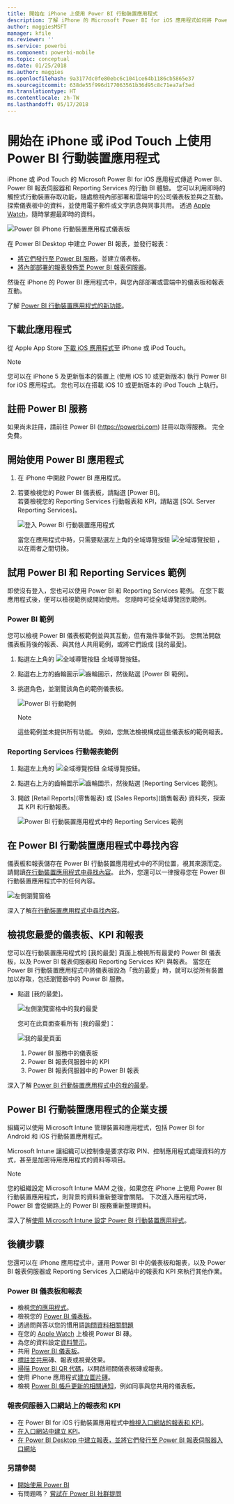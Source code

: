 ```yaml
---
title: 開始在 iPhone 上使用 Power BI 行動裝置應用程式
description: 了解 iPhone 的 Microsoft Power BI for iOS 應用程式如何將 Power BI 帶入您的口袋，讓您可以行動存取內部部署和雲端的商務資訊。
author: maggiesMSFT
manager: kfile
ms.reviewer: ''
ms.service: powerbi
ms.component: powerbi-mobile
ms.topic: conceptual
ms.date: 01/25/2018
ms.author: maggies
ms.openlocfilehash: 9a3177dc0fe80ebc6c1041ce64b1186cb5865e37
ms.sourcegitcommit: 638de55f996d177063561b36d95c8c71ea7af3ed
ms.translationtype: HT
ms.contentlocale: zh-TW
ms.lasthandoff: 05/17/2018
---
```

# <a name="get-started-with-the-power-bi-mobile-app-on-an-iphone-or-ipod-touch"></a>開始在 iPhone 或 iPod Touch 上使用 Power BI 行動裝置應用程式
iPhone 或 iPod Touch 的 Microsoft Power BI for iOS 應用程式傳遞 Power BI、Power BI 報表伺服器和 Reporting Services 的行動 BI 體驗。 您可以利用即時的觸控式行動裝置存取功能，隨處檢視內部部署和雲端中的公司儀表板並與之互動。 探索儀表板中的資料，並使用電子郵件或文字訊息與同事共用。 透過 [Apple Watch](mobile-apple-watch.md)，隨時掌握最即時的資料。  

![Power BI iPhone 行動裝置應用程式儀表板](media/mobile-iphone-app-get-started/power-bi-mobile-get-started-dash.png)

在 Power BI Desktop 中建立 Power BI 報表，並發行報表：

* [將它們發行至 Power BI 服務](service-get-started.md)，並建立儀表板。
* [將內部部署的報表發佈至 Power BI 報表伺服器](report-server/quickstart-create-powerbi-report.md)。

然後在 iPhone 的 Power BI 應用程式中，與您內部部署或雲端中的儀表板和報表互動。

了解 [Power BI 行動裝置應用程式的新功能](mobile-whats-new-in-the-mobile-apps.md)。

## <a name="download-the-app"></a>下載此應用程式
從 Apple App Store [下載 iOS 應用程式](http://go.microsoft.com/fwlink/?LinkId=522062 "下載 iPhone 應用程式")至 iPhone 或 iPod Touch。

> [!NOTE]
> 您可以在 iPhone 5 及更新版本的裝置上 (使用 iOS 10 或更新版本) 執行 Power BI for iOS 應用程式。 您也可以在搭載 iOS 10 或更新版本的 iPod Touch 上執行。
> 
> 

## <a name="sign-up-for-the-power-bi-service"></a>註冊 Power BI 服務
如果尚未註冊，請前往 Power BI (https://powerbi.com) 註冊以取得服務。 完全免費。

## <a name="get-started-with-the-power-bi-app"></a>開始使用 Power BI 應用程式
1. 在 iPhone 中開啟 Power BI 應用程式。
2. 若要檢視您的 Power BI 儀表板，請點選 [Power BI]。  
   若要檢視您的 Reporting Services 行動報表和 KPI，請點選 [SQL Server Reporting Services]。
   
   ![登入 Power BI 行動裝置應用程式](media/mobile-iphone-app-get-started/power-bi-connect-to-login.png)
   
   當您在應用程式中時，只需要點選左上角的全域導覽按鈕 ![全域導覽按鈕](media/mobile-iphone-app-get-started/power-bi-iphone-global-nav-button.png) ，以在兩者之間切換。 

## <a name="try-the-power-bi-and-reporting-services-samples"></a>試用 Power BI 和 Reporting Services 範例
即使沒有登入，您也可以使用 Power BI 和 Reporting Services 範例。 在您下載應用程式後，便可以檢視範例或開始使用。 您隨時可從全域導覽回到範例。

### <a name="power-bi-samples"></a>Power BI 範例
您可以檢視 Power BI 儀表板範例並與其互動，但有幾件事做不到。 您無法開啟儀表板背後的報表、與其他人共用範例，或將它們設成 [我的最愛]。

1. 點選左上角的 ![全域導覽按鈕](media/mobile-iphone-app-get-started/power-bi-iphone-global-nav-button.png) 全域導覽按鈕。
2. 點選右上方的齒輪圖示![齒輪圖示](media/mobile-iphone-app-get-started/power-bi-ios-gear-icon.png)，然後點選 [Power BI 範例]。
3. 挑選角色，並瀏覽該角色的範例儀表板。  
   
   ![Power BI 行動範例](media/mobile-iphone-app-get-started/power-bi-iphone-powerbi-samples.png)
   
   > [!NOTE]
   > 這些範例並未提供所有功能。 例如，您無法檢視構成這些儀表板的範例報表。 
   > 
   > 

### <a name="reporting-services-mobile-report-samples"></a>Reporting Services 行動報表範例
1. 點選左上角的 ![全域導覽按鈕](media/mobile-iphone-app-get-started/power-bi-iphone-global-nav-button.png) 全域導覽按鈕。
2. 點選右上方的齒輪圖示![齒輪圖示](media/mobile-iphone-app-get-started/power-bi-ios-gear-icon.png)，然後點選 [Reporting Services 範例]。
3. 開啟 [Retail Reports]\(零售報表) 或 [Sales Reports]\(銷售報表) 資料夾，探索其 KPI 和行動報表。
   
   ![Power BI 行動裝置應用程式中的 Reporting Services 範例](media/mobile-iphone-app-get-started/power-bi-iphone-ssrs-samples.png)

## <a name="find-your-content-in-the-power-bi-mobile-apps"></a>在 Power BI 行動裝置應用程式中尋找內容
儀表板和報表儲存在 Power BI 行動裝置應用程式中的不同位置，視其來源而定。 請閱讀[在行動裝置應用程式中尋找內容](mobile-apps-find-content-mobile-devices.md)。 此外，您還可以一律搜尋您在 Power BI 行動裝置應用程式中的任何內容。 

![左側瀏覽窗格](media/mobile-iphone-app-get-started/power-bi-iphone-left-nav.png)

深入了解[在行動裝置應用程式中尋找內容](mobile-apps-find-content-mobile-devices.md)。

## <a name="view-your-favorite-dashboards-kpis-and-reports"></a>檢視您最愛的儀表板、KPI 和報表
您可以在行動裝置應用程式的 [我的最愛] 頁面上檢視所有最愛的 Power BI 儀表板，以及 Power BI 報表伺服器和 Reporting Services KPI 與報表。 當您在 Power BI 行動裝置應用程式中將儀表板設為「我的最愛」時，就可以從所有裝置加以存取，包括瀏覽器中的 Power BI 服務。 

* 點選 [我的最愛]。
  
   ![左側瀏覽窗格中的我的最愛](media/mobile-iphone-app-get-started/power-bi-iphone-favorites-nav.png)
  
   您可在此頁面查看所有 [我的最愛]：
  
   ![我的最愛頁面](media/mobile-iphone-app-get-started/power-bi-iphone-faves-report-server-number-callouts.png)
  
  1. Power BI 服務中的儀表板
  2. Power BI 報表伺服器中的 KPI
  3. Power BI 報表伺服器中的 Power BI 報表

深入了解 [Power BI 行動裝置應用程式中的我的最愛](mobile-apps-favorites.md)。

## <a name="enterprise-support-for-the-power-bi-mobile-apps"></a>Power BI 行動裝置應用程式的企業支援
組織可以使用 Microsoft Intune 管理裝置和應用程式，包括 Power BI for Android 和 iOS 行動裝置應用程式。

Microsoft Intune 讓組織可以控制像是要求存取 PIN、控制應用程式處理資料的方式，甚至是加密待用應用程式的資料等項目。

> [!NOTE]
> 您的組織設定 Microsoft Intune MAM 之後，如果您在 iPhone 上使用 Power BI 行動裝置應用程式，則背景的資料重新整理會關閉。 下次進入應用程式時，Power BI 會從網路上的 Power BI 服務重新整理資料。
> 
> 

深入了解[使用 Microsoft Intune 設定 Power BI 行動裝置應用程式](service-admin-mobile-intune.md)。 

## <a name="next-steps"></a>後續步驟
您還可以在 iPhone 應用程式中，運用 Power BI 中的儀表板和報表，以及 Power BI 報表伺服器或 Reporting Services 入口網站中的報表和 KPI 來執行其他作業。

### <a name="power-bi-dashboards-and-reports"></a>Power BI 儀表板和報表
* 檢視[您的應用程式](service-install-use-apps.md)。
* 檢視您的 [Power BI 儀表板](mobile-apps-view-dashboard.md)。
* 透過問與答以您的慣用語[詢問資料相關問題](mobile-apps-ios-qna.md)
* 在您的 [Apple Watch](mobile-apple-watch.md) 上檢視 Power BI 磚。
* 為您的資料設定[資料警示](mobile-set-data-alerts-in-the-mobile-apps.md)。
* 共用 [Power BI 儀表板](mobile-share-dashboard-from-the-mobile-apps.md)。
* [標註並共用](mobile-annotate-and-share-a-tile-from-the-mobile-apps.md)磚、報表或視覺效果。
* [掃描 Power BI QR 代碼](mobile-apps-qr-code.md)，以開啟相關儀表板磚或報表。
* 使用 iPhone 應用程式[建立圖片磚](mobile-iphone-app-get-started.md)。
* 檢視 [Power BI 帳戶更新的相關通知](mobile-apps-notification-center.md)，例如同事與您共用的儀表板。

### <a name="reports-and-kpis-on-the-report-server-web-portals"></a>報表伺服器入口網站上的報表和 KPI
* 在 Power BI for iOS 行動裝置應用程式中[檢視入口網站的報表和 KPI](mobile-app-ssrs-kpis-mobile-on-premises-reports.md)。
* [在入口網站中建立 KPI](https://docs.microsoft.com/sql/reporting-services/working-with-kpis-in-reporting-services)。
* [在 Power BI Desktop 中建立報表，並將它們發行至 Power BI 報表伺服器入口網站](report-server/quickstart-create-powerbi-report.md)

### <a name="see-also"></a>另請參閱
* [開始使用 Power BI](service-get-started.md)
* 有問題嗎？ [嘗試在 Power BI 社群提問](http://community.powerbi.com/)


